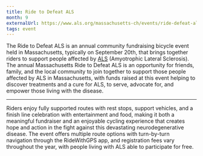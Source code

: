 ```yaml
---
title: Ride to Defeat ALS
month: 9
externalUrl: https://www.als.org/massachusetts-ch/events/ride-defeat-als-massachusetts
tags: event
---
```


The Ride to Defeat ALS is an annual community fundraising bicycle event held in Massachusetts, typically on September 20th, that brings together riders to support people affected by [ALS] (Amyotrophic Lateral Sclerosis). The annual Massachusetts Ride to Defeat ALS is an opportunity for friends, family, and the local community to join together to support those people affected by ALS in Massachusetts, with funds raised at this event helping to discover treatments and a cure for ALS, to serve, advocate for, and empower those living with the disease.

[als]: https://en.wikipedia.org/wiki/ALS

---

Riders enjoy fully supported routes with rest stops, support vehicles, and a finish line celebration with entertainment and food, making it both a meaningful fundraiser and an enjoyable cycling experience that creates hope and action in the fight against this devastating neurodegenerative disease. The event offers multiple route options with turn-by-turn navigation through the RideWithGPS app, and registration fees vary throughout the year, with people living with ALS able to participate for free.
